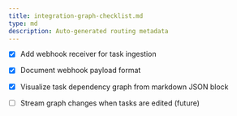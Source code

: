```yaml
---
title: integration-graph-checklist.md
type: md
description: Auto-generated routing metadata
---
```


- [x] Add webhook receiver for task ingestion
- [x] Document webhook payload format
- [x] Visualize task dependency graph from markdown JSON block
- [ ] Stream graph changes when tasks are edited (future)


<!-- linked feature: memory bank -->
<!-- linked feature: pipelines -->
<!-- linked feature: agents -->